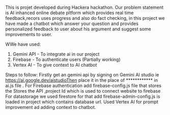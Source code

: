 This is projet developed during Hackera hackathon. Our problem statement is AI inhanced online debate pltform which provides real time feedback,recors uses progress and also do fact checking,
in this project we have made a chatbot which answer your question and provides  personalized feedback to user about his argument and suggest some improvements to user.

WWe have used:
1) Gemini API - To integrate ai in our project
2) Firebase - To authenticate users (Partially working)
3) Vertex AI - To give context to AI chatbot

Steps to follow:
Firstly get an gemini api by signing on Gemini AI studio ie  https://ai.google.dev/aistudioThen place it in the place of ************ in ai.js file . 
For Firebase authentication add firebase-config.js file that stores the Stores the API ,project Id which is used to connect website to firebase 
For datastorage we used firestore for that  add firebase-admin-config.js is loaded in project which contains database url.
Used Vertex AI for prompt improvement ad adding context to chatbot.

